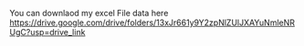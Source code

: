 You can downlaod my excel File data here https://drive.google.com/drive/folders/13xJr661y9Y2zpNlZUlJXAYuNmleNRUgC?usp=drive_link
